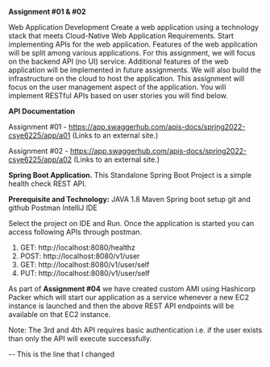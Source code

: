**Assignment #01 & #02**

Web Application Development
Create a web application using a technology stack that meets Cloud-Native Web Application Requirements. Start implementing APIs for the web application. Features of the web application will be split among various applications. For this assignment, we will focus on the backend API (no UI) service. Additional features of the web application will be implemented in future assignments. We will also build the infrastructure on the cloud to host the application. This assignment will focus on the user management aspect of the application. You will implement RESTful APIs based on user stories you will find below.

**API Documentation**

Assignment #01 - https://app.swaggerhub.com/apis-docs/spring2022-csye6225/app/a01 (Links to an external site.) 

Assignment #02 - https://app.swaggerhub.com/apis-docs/spring2022-csye6225/app/a02 (Links to an external site.) 


**Spring Boot Application.**
This Standalone Spring Boot Project is a simple health check REST API.


**Prerequisite and Technology:**
JAVA 1.8
Maven
Spring boot setup
git and github
Postman
IntelliJ IDE


Select the project on IDE and Run.
Once the application is started you can access following APIs through postman.
1. GET: http://localhost:8080/healthz
2. POST: http://localhost:8080/v1/user
3. GET: http://localhost:8080/v1/user/self
4. PUT: http://localhost:8080/v1/user/self

As part of **Assignment #04** we have created custom AMI using Hashicorp Packer which will start our application as a service whenever a new EC2 instance is launched and then the above REST API endpoints will be available on that EC2 instance. 

Note: The 3rd and 4th API requires basic authentication i.e. if the user exists than only the API will execute successfully.

-- This is the line that I changed


